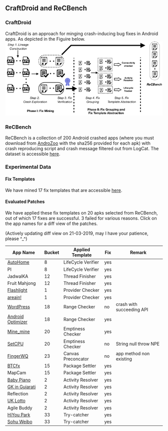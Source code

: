 ## CraftDroid and ReCBench
### CraftDroid
CraftDroid is an approach for minging crash-inducing bug fixes in Android apps. As depicted in the Figuire below.
              ![CraftDroid](workflowCraftDroid.png)
### ReCBench
ReCBench is a collection of 200 Android crashed apps (where you must download from [AndroZoo](https://androzoo.uni.lu) with the sha256 provided for each apk) with crash reproducing script and crash message filtered out from LogCat.
The dataset is accessible [here](https://github.com/CraftDroid/ReCBench).

### Experimental Data
#### Fix Templates
We have mined 17 fix templates that are accessible [here](https://github.com/CraftDroid/ExpData/tree/master/Fix_Templates).
#### Evaluated Patches
We have applied these fix templates on 20 apks selected from ReCBench, out of which 17 fixes are successful. 3 failed for various reasons. Click on the app names for a diff view of the patches. 

(Actively updating diff view on 21-03-2019, may I have your patience, please ^_^)

App Name |Bucket| Applied Template | Fix | Remark|
|-------|------|---------|------|------|
[AutoHome](https://github.com/CraftDroid/ExpData/commit/cca641e121720856e659879ef8b4675ed6f8356f) | 8 |LifeCycle Verifier | yes |   |
PI | 8| LifeCycle Verifier | yes | |
JadwalKA |12| Thread Finisher | yes | |
Fruit Mahjong |12| Thread Finisher | yes | |
[Flashlight](https://github.com/CraftDroid/ExpData/commit/cc549ab14ad3499270a922819a09226405a9abd3) | 1 | Provider Checker | yes | | 
[areain!](https://github.com/CraftDroid/ExpData/commit/3f18d8b980d7b2b3bd6a7a7cee6044569361e665) | 1 |Provider Checker | yes | |
[WordPress](https://github.com/CraftDroid/ExpData/commit/c2fe9d203ddd4c71657e6a1e2c7c5e3667d4b195) |18| Range Checker | no | crash with succeeding API |
[Android Optimizer](https://github.com/CraftDroid/ExpData/commit/8ee947a913fc1397c6756b7d4eac917fd49593c7) |18| Range Checker | yes | |
[Mine\_mine](https://github.com/CraftDroid/ExpData/commit/dbdb8db7c9a4cb67ba7dd33beb1b61fd58539fa2) |20| Emptiness Checker | yes | |
[SetCPU](https://github.com/CraftDroid/ExpData/commit/e9664d29d2038b5c58279d333a54b80909e3e5be) |20| Emptiness Checker | no | String null throw NPE|
[FingerWQ](https://github.com/CraftDroid/ExpData/commit/4390b1b611f77dbd1f844a083e88c7d64a178552) | 23|Canvas Preconcator | no | app method non existing |
[BTCfx](https://github.com/CraftDroid/ExpData/commit/ca263e4f33077074f2801ae3b97cff673695381d) |15| Package Settler | yes | |
 MapCam | 15|Package Settler | yes | |
 [Baby Piano](https://github.com/CraftDroid/ExpData/commit/a63c31e2ce703dd5dfc74d1c4ddb175b5b4d26ee) |2| Activity Resolver | yes | |
 [GK in Gujarati](https://github.com/CraftDroid/ExpData/commit/5162b8febfaea0c8c7c03a9b6d9371919ec4698a) |2| Activity Resolver | yes | |
 Reflection | 2|Activity Resolver | yes | |
 [UK Lotto](https://github.com/CraftDroid/ExpData/commit/67ab10253b8dfdf0d52861a85358cded730e5d2b) | 2|Activity Resolver | yes | |
 Agile Buddy | 2|Activity Resolver | yes | |
 [HiYou Park](https://github.com/CraftDroid/ExpData/commit/189292caa667d5938b40601fba355545cd6133f1) | 33|Try-catcher | yes | |
 [Sohu Weibo](https://github.com/CraftDroid/ExpData/commit/48b2e034fe2222b612ea5cb60d6e4c38ed542054) | 33|Try-catcher | yes | |

